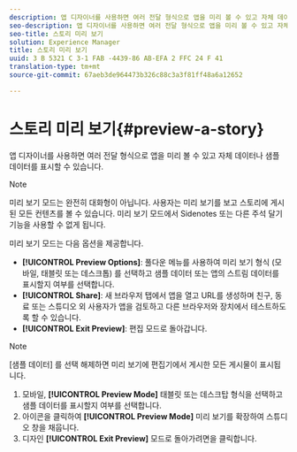 ```yaml
---
description: 앱 디자이너를 사용하면 여러 전달 형식으로 앱을 미리 볼 수 있고 자체 데이터나 샘플 데이터를 표시할 수 있습니다.
seo-description: 앱 디자이너를 사용하면 여러 전달 형식으로 앱을 미리 볼 수 있고 자체 데이터나 샘플 데이터를 표시할 수 있습니다.
seo-title: 스토리 미리 보기
solution: Experience Manager
title: 스토리 미리 보기
uuid: 3 B 5321 C 3-1 FAB -4439-86 AB-EFA 2 FFC 24 F 41
translation-type: tm+mt
source-git-commit: 67aeb3de964473b326c88c3a3f81ff48a6a12652

---
```



# 스토리 미리 보기{#preview-a-story}

앱 디자이너를 사용하면 여러 전달 형식으로 앱을 미리 볼 수 있고 자체 데이터나 샘플 데이터를 표시할 수 있습니다.

>[!NOTE]
>
>미리 보기 모드는 완전히 대화형이 아닙니다. 사용자는 미리 보기를 보고 스토리에 게시된 모든 컨텐츠를 볼 수 있습니다. 미리 보기 모드에서 Sidenotes 또는 다른 주석 달기 기능을 사용할 수 없게 됩니다.

미리 보기 모드는 다음 옵션을 제공합니다.

* **[!UICONTROL Preview Options]**: 풀다운 메뉴를 사용하여 미리 보기 형식 (모바일, 태블릿 또는 데스크톱) 를 선택하고 샘플 데이터 또는 앱의 스트림 데이터를 표시할지 여부를 선택합니다.
* **[!UICONTROL Share]**: 새 브라우저 탭에서 앱을 열고 URL를 생성하며 친구, 동료 또는 스튜디오 외 사용자가 앱을 검토하고 다른 브라우저와 장치에서 테스트하도록 할 수 있습니다.
* **[!UICONTROL Exit Preview]**: 편집 모드로 돌아갑니다.

>[!NOTE]
>
>[샘플 데이터] 를 선택 해제하면 미리 보기에 편집기에서 게시한 모든 게시물이 표시됩니다.

1. 모바일, **[!UICONTROL Preview Mode]** 태블릿 또는 데스크탑 형식을 선택하고 샘플 데이터를 표시할지 여부를 선택합니다.
1. 아이콘을 클릭하여 **[!UICONTROL Preview Mode]** 미리 보기를 확장하여 스튜디오 창을 채웁니다.
1. 디자인 **[!UICONTROL Exit Preview]** 모드로 돌아가려면을 클릭합니다.
